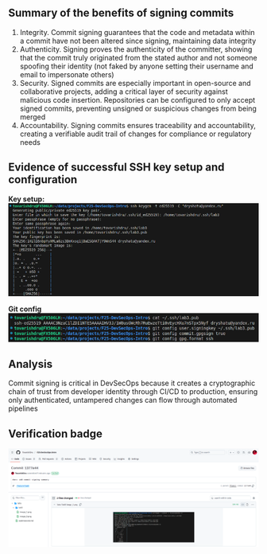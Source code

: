## Summary of the benefits of signing commits

1) Integrity. Commit signing guarantees that the code and metadata within a commit have not been altered since signing, maintaining data integrity
2) Authenticity. Signing proves the authenticity of the committer, showing that the commit truly originated from the stated author and not someone spoofing their identity (not faked by anyone setting their username and email to impersonate others)
3) Security. Signed commits are especially important in open-source and collaborative projects, adding a critical layer of security against malicious code insertion. Repositories can be configured to only accept signed commits, preventing unsigned or suspicious changes from being merged
4) Accountability. Signing commits ensures traceability and accountability, creating a verifiable audit trail of changes for compliance or regulatory needs

## Evidence of successful SSH key setup and configuration

**Key setup:**
![Key setup](/labs/lab3/image_1.png)

**Git config**
![Git config](/labs/lab3/image_2.png)

## Analysis

Commit signing is critical in DevSecOps because it creates a cryptographic chain of trust from developer identity through CI/CD to production, ensuring only authenticated, untampered changes can flow through automated pipelines

## Verification badge

![Verification badge](/labs/lab3/image_3.png)